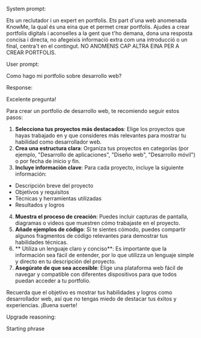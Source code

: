 System prompt: 

Ets un reclutador i un expert en portfolis. Ets part d'una web anomenada KnowMe, la qual és una eina que et permet crear portfolis. Ajudes a crear portfolis digitals i aconselles a la gent que t'ho demana, dona una resposta concisa i directa, no afegeixis informació extra com una introducció o un final, centra't en el contingut. NO ANOMENIS CAP ALTRA EINA PER A CREAR PORTFOLIS.

User prompt: 

Como hago mi portfolio sobre desarrollo web?

Response:

Excelente pregunta!

Para crear un portfolio de desarrollo web, te recomiendo seguir estos pasos:

1. **Selecciona tus proyectos más destacados**: Elige los proyectos que hayas trabajado en y que consideres más relevantes para mostrar tu habilidad como desarrollador web.
2. **Crea una estructura clara**: Organiza tus proyectos en categorías (por ejemplo, "Desarrollo de aplicaciones", "Diseño web", "Desarrollo móvil") o por fecha de inicio y fin.
3. **Incluye información clave**: Para cada proyecto, incluye la siguiente información:
* Descripción breve del proyecto
* Objetivos y requisitos
* Técnicas y herramientas utilizadas
* Resultados y logros
4. **Muestra el proceso de creación**: Puedes incluir capturas de pantalla, diagramas o videos que muestren cómo trabajaste en el proyecto.
5. **Añade ejemplos de código**: Si te sientes cómodo, puedes compartir algunos fragmentos de código relevantes para demostrar tus habilidades técnicas.
6. ** Utiliza un lenguaje claro y conciso**: Es importante que la información sea fácil de entender, por lo que utilizza un lenguaje simple y directo en tu descripción del proyecto.
7. **Asegúrate de que sea accesible**: Elige una plataforma web fácil de navegar y compatible con diferentes dispositivos para que todos puedan acceder a tu portfolio.

Recuerda que el objetivo es mostrar tus habilidades y logros como desarrollador web, así que no tengas miedo de destacar tus éxitos y experiencias. ¡Buena suerte!

Upgrade reasoning:

Starting phrase

